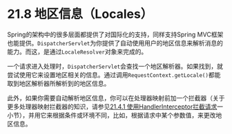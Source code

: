 # 21.8 地区信息（Locales）

Spring的架构中的很多层面都提供了对国际化的支持，同样支持Spring MVC框架也能提供。`DispatcherServlet`为你提供了自动使用用户的地区信息来解析消息的能力。而这，是通过`LocaleResolver`对象来完成的。

一个请求进入处理时，`DispatcherServlet`会查找一个地区解析器。如果找到，就尝试使用它来设置地区相关的信息。通过调用`RequestContext.getLocale()`都能取到地区解析器所解析到的地区信息。

此外，如果你需要自动解析地区信息，你可以在处理器映射前加一个拦截器（关于更多处理器映射拦截器的知识，请参见[21.4.1 使用HandlerInterceptor拦截请求](http://docs.spring.io/spring-framework/docs/4.2.4.RELEASE/spring-framework-reference/html/mvc.html#mvc-handlermapping-interceptor)一小节），并用它来根据条件或环境不同，比如，根据请求中某个参数值，来更改地区信息。
